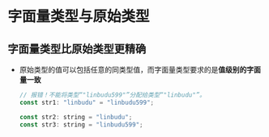 # 字面量类型与原始类型

## 字面量类型比原始类型更精确

+ 原始类型的值可以包括任意的同类型值，而字面量类型要求的是**值级别的字面量一致**

  ```js
  // 报错！不能将类型“"linbudu599"”分配给类型“"linbudu"”。
  const str1: "linbudu" = "linbudu599";

  const str2: string = "linbudu";
  const str3: string = "linbudu599";
  ```
